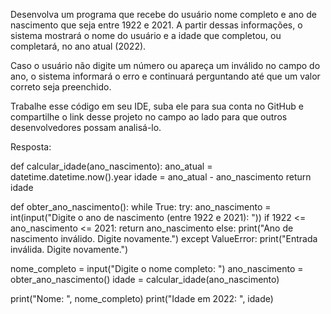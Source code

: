 Desenvolva um programa que recebe do usuário nome completo e ano de nascimento que seja entre 1922 e 2021.
A partir dessas informações, o sistema mostrará o nome do usuário e a idade que completou, ou completará, no ano atual (2022).

Caso o usuário não digite um número ou apareça um inválido no campo do ano, o sistema informará o erro e continuará perguntando até que um valor correto seja preenchido.

Trabalhe esse código em seu IDE, suba ele para sua conta no GitHub e compartilhe o link desse projeto no campo ao lado para que outros desenvolvedores possam analisá-lo.

Resposta: 

def calcular_idade(ano_nascimento):
    ano_atual = datetime.datetime.now().year
    idade = ano_atual - ano_nascimento
    return idade

def obter_ano_nascimento():
    while True:
        try:
            ano_nascimento = int(input("Digite o ano de nascimento (entre 1922 e 2021): "))
            if 1922 <= ano_nascimento <= 2021:
                return ano_nascimento
            else:
                print("Ano de nascimento inválido. Digite novamente.")
        except ValueError:
            print("Entrada inválida. Digite novamente.")

nome_completo = input("Digite o nome completo: ")
ano_nascimento = obter_ano_nascimento()
idade = calcular_idade(ano_nascimento)

print("Nome: ", nome_completo)
print("Idade em 2022: ", idade)
